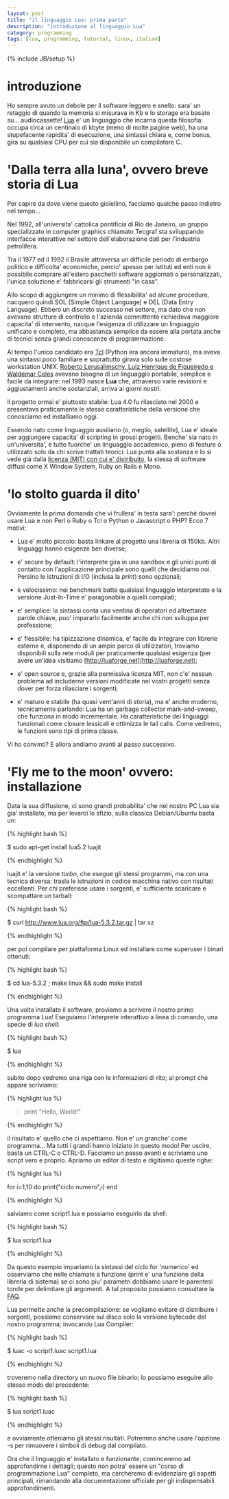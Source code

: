 ```yaml
---
layout: post
title: "il linguaggio Lua: prima parte"
description: "introduzione al linguaggio Lua"
category: programming
tags: [lua, programming, tutorial, linux, italian]
---
```

{% include JB/setup %}

# introduzione

Ho sempre avuto un debole per il software leggero e snello: sara' un retaggio di quando la memoria si misurava in Kb e lo storage era basato su... audiocassette! [Lua](https://www.lua.org/) e' un linguaggio che incarna questa filosofia: occupa circa un centinaio di kbyte (meno di molte pagine web), ha una stupefacente rapidita' di esecuzione, una sintassi chiara e, come bonus, gira su qualsiasi CPU per cui sia disponibile un compilatore C.


# 'Dalla terra alla luna', ovvero breve storia di Lua

Per capire da dove viene questo gioiellino, facciamo qualche passo indietro nel tempo...

Nel 1992, all'universita' cattolica pontificia di Rio de Janeiro, un gruppo specializzato in computer graphics chiamato Tecgraf sta sviluppando interfacce interattive nel settore dell'elaborazione dati per l'industria petrolifera. 

Tra il 1977 ed il 1992 il Brasile attraversa un difficile periodo di embargo politico e difficolta' economiche, percio' spesso per istituti ed enti non è possibile comprare all'estero
pacchetti software aggiornati o personalizzati, l'unica soluzione e' fabbricarsi gli strumenti "in casa". 

Allo scopo di  aggiungere un minimo di flessibilita' ad alcune procedure, nacquero quindi SOL (Simple Object Language) e DEL (Data Entry Language).  Ebbero un discreto successo nel settore, ma dato che non avevano strutture di controllo e l'azienda committente richiedeva maggiore capacita' di intervento, nacque l'esigenza di utilizzare un linguaggio unificato e completo, ma abbastanza semplice da essere alla portata anche di tecnici senza grandi conoscenze di programmazione.

Al tempo l'unico candidato era [Tcl](https://www.tcl.tk/) (Python era ancora immaturo), ma aveva una sintassi poco familiare e soprattutto girava solo sulle costose workstation UNIX. [Roberto Lerusalimschy, Luiz Henrique de Figueiredo e Waldemar Celes](http://www.lua.org/authors.html) avevano bisogno di un linguaggio portabile, semplice e facile da integrare: nel 1993 nasce **Lua** che, attraverso varie revisioni e aggiustamenti anche sostanziali, arriva ai giorni nostri. 

Il progetto ormai e' piuttosto stabile: Lua 4.0 fu rilasciato nel 2000 e presentava praticamente le stesse caratteristiche della versione che conosciamo ed installiamo oggi.

Essendo nato come linguaggio ausiliario (o, meglio, satellite), Lua e' ideale per aggiungere capacita' di scripting in grossi progetti. Benche' sia nato in un'universita', è tutto fuorche' un linguaggio accademico, pieno di feature o utilizzato solo da chi scrive trattati teorici: Lua punta alla sostanza e lo si vede già dalla [licenza (MIT) con cui e' distribuito](http://www.lua.org/license.html), la stessa di software diffusi come X Window System, Ruby on Rails e Mono.

# 'lo stolto guarda il dito'
Ovviamente la prima domanda che vi frullera' in testa sara': perché dovrei usare Lua e non Perl o Ruby o  Tcl o Python o Javascript o PHP? Ecco 7 motivi:

- Lua e' molto piccolo: basta linkare al progetto una libreria di 150kb. Altri linguaggi hanno esigenze ben diverse;

- e' secure by default: l'interprete gira in una sandbox e gli unici punti di contatto con l'applicazione principale sono quelli che decidiamo noi. Persino le istruzioni di I/O (inclusa la *print*) sono opzionali;

- è velocissimo: nei benchmark batte qualsiasi linguaggio interpretato e la versione Just-In-Time e' paragonabile a quelli compilati;

- e' semplice: la sintassi conta una ventina di operatori ed altrettante parole chiave, puo' impararlo facilmente anche chi non sviluppa per professione;

- e' flessibile: ha tipizzazione dinamica, e' facile da integrare con librerie esterne e, disponendo di un ampio parco di utilizzatori, troviamo disponibili sulla rete moduli per praticamente qualsiasi esigenza (per avere un'idea visitiamo [http://luaforge.net](http://luaforge.net);

- e' open source e, grazie alla permissiva licenza MIT, non c'e' nessun problema ad includerne versioni modificate nei vostri progetti senza dover per forza rilasciare i sorgenti;

- e' maturo e stabile (ha quasi vent'anni di storia), ma e' anche moderno, tecnicamente parlando: Lua ha un garbage collector mark-and-sweep, che funziona in modo incrementale. Ha caratteristiche dei linguaggi funzionali come closure lessicali e ottimizza le tail calls. Come vedremo, le funzioni sono tipi di prima classe.


Vi ho convinti? E allora andiamo avanti al passo successivo.

# 'Fly me to the moon' ovvero: installazione
Data la sua diffusione, ci sono grandi probabilita' che nel nostro PC Lua sia gia' installato, ma per levarci lo sfizio, sulla classica Debian/Ubuntu basta un:

{% highlight bash %}

$ sudo apt-get install lua5.2 luajit

{% endhighlight %}

luajit e' la versione *turbo*, che esegue gli stessi programmi, ma con una tecnica diversa: trasla le istruzioni in codice macchina nativo con risultati eccellenti.
Per chi preferisse usare i sorgenti, e' sufficiente scaricare e scompattare un tarball:

{% highlight bash %}

$ curl http://www.lua.org/ftp/lua-5.3.2.tar.gz | tar xz

{% endhighlight %}

per poi compilare per piattaforma Linux ed installare come superuser i binari ottenuti:

{% highlight bash %}

$ cd lua-5.3.2 ; make linux && sudo make install

{% endhighlight %}

Una volta installato il software, proviamo a scrivere il nostro primo programma Lua! Eseguiamo l'interprete interattivo a linea di comando, una specie di *lua shell*:

{% highlight bash %}

$ lua

{% endhighlight %}


subito dopo vedremo una riga con le informazioni di rito; al prompt che appare scriviamo:

{% highlight lua %}

> print "Hello, World!"

{% endhighlight %}

il risultato e' quello che ci aspettiamo. Non e' un granche' come programma... Ma tutti i grandi hanno iniziato in questo modo! Per uscire, basta un CTRL-C o CTRL-D.
Facciamo un passo avanti e scriviamo uno script vero e proprio. Apriamo un editor di testo e digitiamo queste righe:

{% highlight lua %}

for i=1,10 do
  print("ciclo numero",i)
end

{% endhighlight %}

salviamo come script1.lua e possiamo eseguirlo da shell:

{% highlight bash %}

$ lua script1.lua

{% endhighlight %}

Da questo esempio impariamo la sintassi del ciclo for 'numerico' ed osserviamo che nelle chiamate a funzione (print e' una funzione della libreria di sistema) se ci sono piu' parametri dobbiamo usare le parentesi tonde per delimitare gli argomenti. A tal proposito possiamo consultare la [FAQ](http://www.luafaq.org/gotchas.html#T7).


Lua permette anche la precompilazione: se vogliamo evitare di distribuire i sorgenti, possiamo conservare sul disco solo la versione bytecode del nostro programma; invocando Lua Compiler:


{% highlight bash %}

$ luac -o script1.luac script1.lua

{% endhighlight %}

troveremo nella directory un nuovo file binario; lo possiamo eseguire allo stesso modo del precedente:

{% highlight bash %}

$ lua script1.luac

{% endhighlight %}

e ovviamente otteniamo gli stessi risultati. Potremmo anche usare l'opzione -s per rimuovere i simboli di debug dal compilato.


Ora che il linguaggio e' installato e funzionante, cominceremo ad approfondirne i dettagli; questo non potra' essere un "corso di programmazione Lua" completo, ma cercheremo di evidenziare gli aspetti principali, rimandando alla documentazione ufficiale per gli indispensabili approfondimenti.



